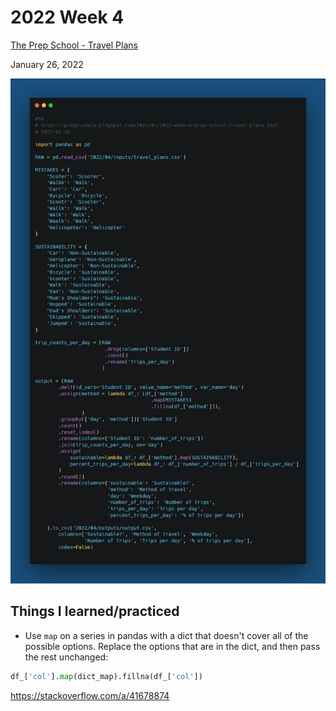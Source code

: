 # 2022 Week 4
[The Prep School - Travel Plans](https://preppindata.blogspot.com/2022/01/2022-week-4-prep-school-travel-plans.html)

January 26, 2022


[![alt text](code_snippet.png)](challenge04.py)


## Things I learned/practiced
* Use `map` on a series in pandas with a dict that doesn't cover all of the possible options. Replace the options that are in the dict, and then pass the rest unchanged:
```python
df_['col'].map(dict_map).fillna(df_['col'])
```
https://stackoverflow.com/a/41678874
